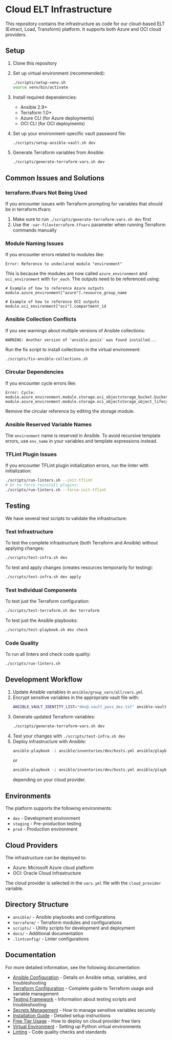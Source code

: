 # Cloud ELT Infrastructure

This repository contains the infrastructure as code for our cloud-based ELT (Extract, Load, Transform) platform. It supports both Azure and OCI cloud providers.

## Setup

1. Clone this repository
2. Set up virtual environment (recommended):
   ```bash
   ./scripts/setup-venv.sh
   source venv/bin/activate
   ```

3. Install required dependencies:
   - Ansible 2.9+
   - Terraform 1.0+
   - Azure CLI (for Azure deployments)
   - OCI CLI (for OCI deployments)

4. Set up your environment-specific vault password file:
   ```bash
   ./scripts/setup-ansible-vault.sh dev
   ```

5. Generate Terraform variables from Ansible:
   ```bash
   ./scripts/generate-terraform-vars.sh dev
   ```

## Common Issues and Solutions

### terraform.tfvars Not Being Used

If you encounter issues with Terraform prompting for variables that should be in terraform.tfvars:

1. Make sure to run `./scripts/generate-terraform-vars.sh dev` first
2. Use the `-var-file=terraform.tfvars` parameter when running Terraform commands manually

### Module Naming Issues

If you encounter errors related to modules like:

```
Error: Reference to undeclared module "environment"
```

This is because the modules are now called `azure_environment` and `oci_environment` with `for_each`. The outputs need to be referenced using:

```hcl
# Example of how to reference Azure outputs
module.azure_environment["azure"].resource_group_name

# Example of how to reference OCI outputs
module.oci_environment["oci"].compartment_id
```

### Ansible Collection Conflicts

If you see warnings about multiple versions of Ansible collections:

```
WARNING: Another version of 'ansible.posix' was found installed...
```

Run the fix script to install collections in the virtual environment:
```bash
./scripts/fix-ansible-collections.sh
```

### Circular Dependencies

If you encounter cycle errors like:

```
Error: Cycle: module.azure_environment.module.storage.oci_objectstorage_bucket.bucket, module.azure_environment.module.storage.oci_objectstorage_object_lifecycle_policy.lifecycle_policy
```

Remove the circular reference by editing the storage module.

### Ansible Reserved Variable Names

The `environment` name is reserved in Ansible. To avoid recursive template errors, use `env_name` in your variables and template expressions instead.

### TFLint Plugin Issues

If you encounter TFLint plugin initialization errors, run the linter with initialization:

```bash
./scripts/run-linters.sh --init-tflint
# Or to force reinstall plugins:
./scripts/run-linters.sh --force-init-tflint
```

## Testing

We have several test scripts to validate the infrastructure:

### Test Infrastructure

To test the complete infrastructure (both Terraform and Ansible) without applying changes:
```bash
./scripts/test-infra.sh dev
```

To test and apply changes (creates resources temporarily for testing):
```bash
./scripts/test-infra.sh dev apply
```

### Test Individual Components

To test just the Terraform configuration:
```bash
./scripts/test-terraform.sh dev terraform
```

To test just the Ansible playbooks:
```bash
./scripts/test-playbook.sh dev check
```

### Code Quality

To run all linters and check code quality:
```bash
./scripts/run-linters.sh
```

## Development Workflow

1. Update Ansible variables in `ansible/group_vars/all/vars.yml`
2. Encrypt sensitive variables in the appropriate vault file with:
   ```bash
   ANSIBLE_VAULT_IDENTITY_LIST="dev@.vault_pass_dev.txt" ansible-vault edit ansible/group_vars/dev/vault.yml
   ```
3. Generate updated Terraform variables:
   ```bash
   ./scripts/generate-terraform-vars.sh dev
   ```
4. Test your changes with `./scripts/test-infra.sh dev`
5. Deploy infrastructure with Ansible:
   ```bash
   ansible-playbook -i ansible/inventories/dev/hosts.yml ansible/playbooks/deploy_azure_infra.yml
   ```
   or
   ```bash
   ansible-playbook -i ansible/inventories/dev/hosts.yml ansible/playbooks/deploy_oci_infra.yml
   ```
   depending on your cloud provider.

## Environments

The platform supports the following environments:
- `dev` - Development environment
- `staging` - Pre-production testing
- `prod` - Production environment

## Cloud Providers

The infrastructure can be deployed to:
- Azure: Microsoft Azure cloud platform
- OCI: Oracle Cloud Infrastructure

The cloud provider is selected in the `vars.yml` file with the `cloud_provider` variable.

## Directory Structure

- `ansible/` - Ansible playbooks and configurations
- `terraform/` - Terraform modules and configurations
- `scripts/` - Utility scripts for development and deployment
- `docs/` - Additional documentation
- `.lintconfig/` - Linter configurations

## Documentation

For more detailed information, see the following documentation:

- [Ansible Configuration](docs/ansible.md) - Details on Ansible setup, variables, and troubleshooting
- [Terraform Configuration](docs/terraform.md) - Complete guide to Terraform usage and variable management
- [Testing Framework](docs/testing.md) - Information about testing scripts and troubleshooting
- [Secrets Management](docs/secrets-management.md) - How to manage sensitive variables securely
- [Installation Guide](docs/installation.md) - Detailed setup instructions
- [Free Tier Usage](docs/free-tier-usage.md) - How to deploy on cloud provider free tiers
- [Virtual Environment](docs/virtual-environment.md) - Setting up Python virtual environments
- [Linting](docs/linting.md) - Code quality checks and standards
